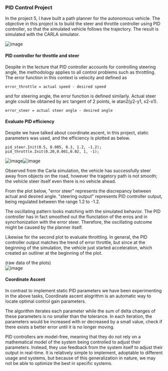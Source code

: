 ### PID Control Project
In the project 5, I have built a path planner for the autonomous vehicle. The objective in this project is to build the steer and throttle controller using PID controller, so that the simulated vehicle follows the trajectory.   The result is simulated with the CARLA simulator.

![image](https://user-images.githubusercontent.com/21034990/227677040-d2c6a13e-592f-4516-ab59-d3f5f6cd2783.png)

#### PID controller for throttle and steer
Despite in the lecture that PID controller accounts for controlling steering angle, the methodology applies to all control problems such as throttling.  The error function in this context is velocity and defined as

```
error_throttle = actual speed - desired speed
```
and for steering angle, the error function is defined similarly.  Actual steer angle could be obtained by arc tangent of 2 points, ie atan2(y2-y1, x2-x1).
```
error_steer = actual steer angle - desired angle
```

#### Evaluate PID efficiency
Despite we have talked about coordinate ascent, in this project, static parameters was used, and the efficiency is plotted as below.   

```
pid_steer.Init(0.5, 0.005, 0.3, 1.2, -1.2);
pid_throttle.Init(0.20,0.001,0.02, 1, -1);
```
![image](https://user-images.githubusercontent.com/21034990/227737543-80fca415-8a48-46ef-8839-8a3e2d92baf8.png)![image](https://user-images.githubusercontent.com/21034990/227737557-dbc24f11-c2ab-4f57-a3d1-33923c19a320.png)

Observed from the Carla simulation, the vehicle has successfully steer away from objects on the road, however the tragetory path is not smooth;  the vehicle steer itself even there is no vehicle ahead.

From the plot below, "error steer" represents the discrepancy between actual and desired angle.  "steering output" represents PID controller output, being regulated between the range 1.2 to -1.2.   

The oscillating pattern looks matching with the simulated behavior.  The PID controller has in fact smoothed out the flunctation of the erros and in syncrhonization with the error steer.  Therefore, the oscillating outcome might be caused by the planner itself.

Likewise for the second plot to evaluate throttling.  In general, the PID controller output matches the trend of error throttle, but since at the beginning of the simulation, the vehicle just started acceleration, which created an outliner at the beginning of the plot.

(raw data of the plots)<br>
![image](https://user-images.githubusercontent.com/21034990/227737609-225bdebd-04e8-430b-826d-d843037bf1c7.png)

#### Coordinate Ascent

In contrast to implement static PID parameters we have been experimenting in the above tasks, Coordinate ascent alogrithm is an automatic way to locate optimal control gain parameters.

The algorithm iterates each parameter while the sum of delta changes of these parameters is no smaller than the tolerance.  In each iteration, the parameters would be increased with or decreased by a small value, check if there exists a better error until it is no longer moving.   

PID controllers are model-free, meaning that they do not rely on a mathematical model of the system being controlled to adjust their parameters. Instead, they use feedback from the system itself to adjust their output in real-time. It is relatively simple to implement, adoptable to different usage and systems, but because of this generalization in nature, we may not be able to optimize the best in specific systems.
